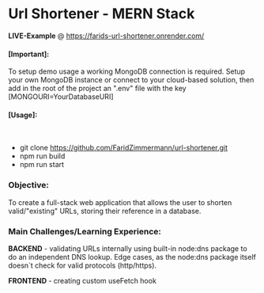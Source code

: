 # Url Shortener - MERN Stack

**LIVE-Example** @ https://farids-url-shortener.onrender.com/


<h4>[Important]:</h4>
To setup demo usage a working MongoDB connection is required.
Setup your own MongoDB instance or connect to your cloud-based solution, then add in the root of the project an ".env" file with the key [MONGOURI=YourDatabaseURI]
</br>

<h4>[Usage]:</h4>
</br>

- git clone https://github.com/FaridZimmermann/url-shortener.git
- npm run build
- npm run start


<h3>Objective:</h3> To create a full-stack web application that allows the user to shorten valid/"existing" URLs, storing their reference in a database.   
 
</br>
<h3>Main Challenges/Learning Experience:</h3> 

**BACKEND** - validating URLs internally using built-in node:dns package to do an independent DNS lookup. Edge cases, as the node:dns package itself doesn`t check for valid protocols (http/https). </br>

**FRONTEND** - creating custom useFetch hook
